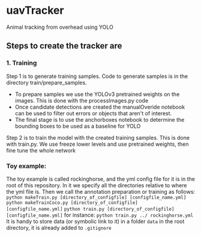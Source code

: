 # uavTracker
Animal tracking from overhead using YOLO


## Steps to create the tracker are 
### 1. Training
   Step 1 is to generate training samples. Code to generate samples is in the directory train/prepare_samples.
  * To prepare samples we use the YOLOv3 pretrained weights on the images. This is done with the processImages.py code
  * Once candidate detections are created the manualOveride notebook can be used to filter out errors or objects that aren't of interest.
  * The final stage is to use the anchorboxes notebook to determine the bounding boxes to be used as a baseline for YOLO

   Step 2 is to train the model with the created training samples. This is done with train.py. We use freeze lower levels and use pretrained weights, then fine tune the whole network

### Toy example:
The toy example is called rockinghorse, and the yml config file for it is in the root of this repository. In it we specify all the directories relative to where the yml file is. Then we call the annotation preparation or training as follows:
`python makeTrain.py [directory_of_configfile] [configfile_name.yml]`
`python makeTrainCoco.py [directory_of_configfile] [configfile_name.yml]`
`python train.py [directory_of_configfile] [configfile_name.yml]`
for instance:
`python train.py ../ rockinghorse.yml`
It is handy to store data (or symbolic link to it) in a folder `data` in the root directory, it is already added to `.gitignore`
